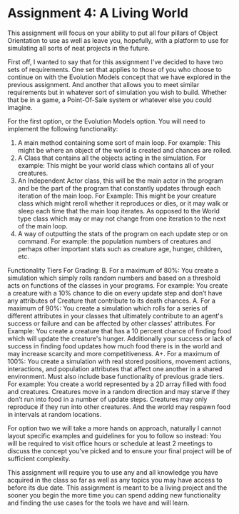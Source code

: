 # Assignment 4: A Living World

This assignment will focus on your ability to put all four pillars of Object Orientation to use as well as leave you, hopefully, with a platform to use for simulating all sorts of neat projects in the future.

First off, I wanted to say that for this assignment I've decided to have two sets of requirements. One set that applies to those of you who choose to continue on with the Evolution Models concept that we have explored in the previous assignment. And another that allows you to meet similar requirements but in whatever sort of simulation you wish to build. Whether that be in a game, a Point-Of-Sale system or whatever else you could imagine.


For the first option, or the Evolution Models option. You will need to implement the following functionality:
  1. A main method containing some sort of main loop. For example: This might be where an object of the world is created and chances are rolled.
  2. A Class that contains all the objects acting in the simulation. For example: This might be your world class which contains all of your creatures.
  3. An Independent Actor class, this will be the main actor in the program and be the part of the program that constantly updates through each iteration of the main loop. For Example: This might be your creature class which might reroll whether it reproduces or dies, or it may walk or sleep each time that the main loop iterates. As opposed to the World type class which may or may not change from one iteration to the next of the main loop.
  4. A way of outputting the stats of the program on each update step or on command. For example: the population numbers of creatures and perhaps other important stats such as creature age, hunger, children, etc.


Functionality Tiers For Grading:
  B. For a maximum of 80%: You create a simulation which simply rolls random numbers and based on a threshold acts on functions of the classes in your programs. For example: You create a creature with a 10% chance to die on every update step and don’t have any attributes of Creature that contribute to its death chances.
  A. For a maximum of 90%: You create a simulation which rolls for a series of different attributes in your classes that ultimately contribute to an agent's success or failure and can be affected by other classes' attributes. For Example: You create a creature that has a 10 percent chance of finding food which will update the creature's hunger. Additionally your success or lack of success in finding food updates how much food there is in the world and may increase scarcity and more competitiveness.
  A+. For a maximum of 100%: You create a simulation with real stored positions, movement actions, interactions, and population attributes that affect one another in a shared environment. Must also include base functionality of previous grade tiers. For example: You create a world represented by a 2D array filled with food and creatures. Creatures move in a random direction and may starve if they don’t run into food in a number of update steps. Creatures may only reproduce if they run into other creatures. And the world may respawn food in intervals at random locations.


For option two we will take a more hands on approach, naturally I cannot layout specific examples and guidelines for you to follow so instead:
You will be required to visit office hours or schedule at least 2 meetings to discuss the concept you’ve picked and to ensure your final project will be of sufficient complexity.



This assignment will require you to use any and all knowledge you have acquired in the class so far as well as any topics you may have access to before its due date. This assignment is meant to be a living project and the sooner you begin the more time you can spend adding new functionality and finding the use cases for the tools we have and will learn.
